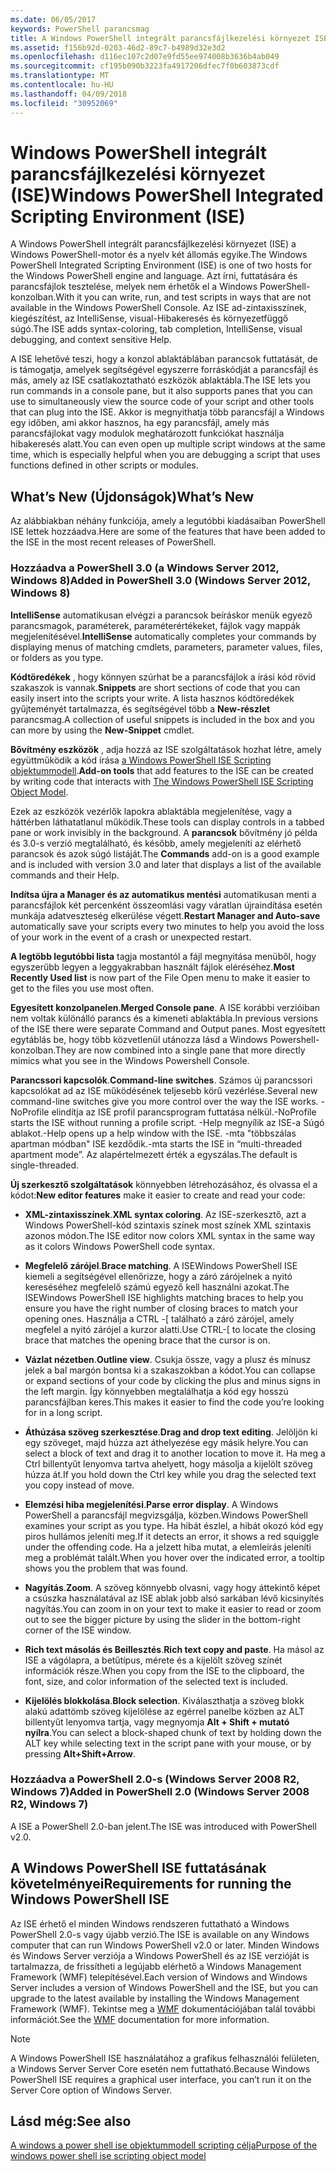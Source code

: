 ```yaml
---
ms.date: 06/05/2017
keywords: PowerShell parancsmag
title: A Windows PowerShell integrált parancsfájlkezelési környezet ISE
ms.assetid: f156b92d-0203-46d2-89c7-b4989d32e3d2
ms.openlocfilehash: d116ec107c2d07e9fd55ee974008b3636b4ab049
ms.sourcegitcommit: cf195b090b3223fa4917206dfec7f0b603873cdf
ms.translationtype: MT
ms.contentlocale: hu-HU
ms.lasthandoff: 04/09/2018
ms.locfileid: "30952069"
---
```

# <a name="windows-powershell-integrated-scripting-environment-ise"></a><span data-ttu-id="a99ad-103">Windows PowerShell integrált parancsfájlkezelési környezet (ISE)</span><span class="sxs-lookup"><span data-stu-id="a99ad-103">Windows PowerShell Integrated Scripting Environment (ISE)</span></span>

<span data-ttu-id="a99ad-104">A Windows PowerShell integrált parancsfájlkezelési környezet (ISE) a Windows PowerShell-motor és a nyelv két állomás egyike.</span><span class="sxs-lookup"><span data-stu-id="a99ad-104">The Windows PowerShell Integrated Scripting Environment (ISE) is one of two hosts for the Windows PowerShell engine and language.</span></span> <span data-ttu-id="a99ad-105">Azt írni, futtatására és parancsfájlok tesztelése, melyek nem érhetők el a Windows PowerShell-konzolban.</span><span class="sxs-lookup"><span data-stu-id="a99ad-105">With it you can write, run, and test scripts in ways that are not available in the Windows PowerShell Console.</span></span> <span data-ttu-id="a99ad-106">Az ISE ad-zintaxisszínek, kiegészítést, az IntelliSense, visual-Hibakeresés és környezetfüggő súgó.</span><span class="sxs-lookup"><span data-stu-id="a99ad-106">The ISE adds syntax-coloring, tab completion, IntelliSense, visual debugging, and context sensitive Help.</span></span>

<span data-ttu-id="a99ad-107">A ISE lehetővé teszi, hogy a konzol ablaktáblában parancsok futtatását, de is támogatja, amelyek segítségével egyszerre forráskódját a parancsfájl és más, amely az ISE csatlakoztatható eszközök ablaktábla.</span><span class="sxs-lookup"><span data-stu-id="a99ad-107">The ISE lets you run commands in a console pane, but it also supports panes that you can use to simultaneously view the source code of your script and other tools that can plug into the ISE.</span></span> <span data-ttu-id="a99ad-108">Akkor is megnyithatja több parancsfájl a Windows egy időben, ami akkor hasznos, ha egy parancsfájl, amely más parancsfájlokat vagy modulok meghatározott funkciókat használja hibakeresés alatt.</span><span class="sxs-lookup"><span data-stu-id="a99ad-108">You can even open up multiple script windows at the same time, which is especially helpful when you are debugging a script that uses functions defined in other scripts or modules.</span></span>

## <a name="whats-new"></a><span data-ttu-id="a99ad-109">What’s New (Újdonságok)</span><span class="sxs-lookup"><span data-stu-id="a99ad-109">What’s New</span></span>

<span data-ttu-id="a99ad-110">Az alábbiakban néhány funkciója, amely a legutóbbi kiadásaiban PowerShell ISE lettek hozzáadva.</span><span class="sxs-lookup"><span data-stu-id="a99ad-110">Here are some of the features that have been added to the ISE in the most recent releases of PowerShell.</span></span>

### <a name="added-in-powershell-30-windows-server-2012-windows-8"></a><span data-ttu-id="a99ad-111">Hozzáadva a PowerShell 3.0 (a Windows Server 2012, Windows 8)</span><span class="sxs-lookup"><span data-stu-id="a99ad-111">Added in PowerShell 3.0 (Windows Server 2012, Windows 8)</span></span>

<span data-ttu-id="a99ad-112">**IntelliSense** automatikusan elvégzi a parancsok beíráskor menük egyező parancsmagok, paraméterek, paraméterértékeket, fájlok vagy mappák megjelenítésével.</span><span class="sxs-lookup"><span data-stu-id="a99ad-112">**IntelliSense** automatically completes your commands by displaying menus of matching cmdlets, parameters, parameter values, files, or folders as you type.</span></span>

<span data-ttu-id="a99ad-113">**Kódtöredékek** , hogy könnyen szúrhat be a parancsfájlok a írási kód rövid szakaszok is vannak.</span><span class="sxs-lookup"><span data-stu-id="a99ad-113">**Snippets** are short sections of code that you can easily insert into the scripts your write.</span></span> <span data-ttu-id="a99ad-114">A lista hasznos kódtöredékek gyűjteményét tartalmazza, és segítségével több a **New-részlet** parancsmag.</span><span class="sxs-lookup"><span data-stu-id="a99ad-114">A collection of useful snippets is included in the box and you can more by using the **New-Snippet** cmdlet.</span></span>

<span data-ttu-id="a99ad-115">**Bővítmény eszközök** , adja hozzá az ISE szolgáltatások hozhat létre, amely együttműködik a kód írása [a Windows PowerShell ISE Scripting objektummodell](../../core-powershell/ise/The-ISE-Object-Model-Hierarchy.md).</span><span class="sxs-lookup"><span data-stu-id="a99ad-115">**Add-on tools** that add features to the ISE can be created by writing code that interacts with [The Windows PowerShell ISE Scripting Object Model](../../core-powershell/ise/The-ISE-Object-Model-Hierarchy.md).</span></span>

<span data-ttu-id="a99ad-116">Ezek az eszközök vezérlők lapokra ablaktábla megjelenítése, vagy a háttérben láthatatlanul működik.</span><span class="sxs-lookup"><span data-stu-id="a99ad-116">These tools can display controls in a tabbed pane or work invisibly in the background.</span></span> <span data-ttu-id="a99ad-117">A **parancsok** bővítmény jó példa és 3.0-s verzió megtalálható, és később, amely megjeleníti az elérhető parancsok és azok súgó listáját.</span><span class="sxs-lookup"><span data-stu-id="a99ad-117">The **Commands** add-on is a good example and is included with version 3.0 and later that displays a list of the available commands and their Help.</span></span>

<span data-ttu-id="a99ad-118">**Indítsa újra a Manager és az automatikus mentési** automatikusan menti a parancsfájlok két percenként összeomlási vagy váratlan újraindítása esetén munkája adatveszteség elkerülése végett.</span><span class="sxs-lookup"><span data-stu-id="a99ad-118">**Restart Manager and Auto-save** automatically save your scripts every two minutes to help you avoid the loss of your work in the event of a crash or unexpected restart.</span></span>

<span data-ttu-id="a99ad-119">**A legtöbb legutóbbi lista** tagja mostantól a fájl megnyitása menüből, hogy egyszerűbb legyen a leggyakrabban használt fájlok eléréséhez.</span><span class="sxs-lookup"><span data-stu-id="a99ad-119">**Most Recently Used list** is now part of the File Open menu to make it easier to get to the files you use most often.</span></span>

<span data-ttu-id="a99ad-120">**Egyesített konzolpanelen**.</span><span class="sxs-lookup"><span data-stu-id="a99ad-120">**Merged Console pane**.</span></span> <span data-ttu-id="a99ad-121">A ISE korábbi verzióiban nem voltak különálló parancs és a kimeneti ablaktábla.</span><span class="sxs-lookup"><span data-stu-id="a99ad-121">In previous versions of the ISE there were separate Command and Output panes.</span></span> <span data-ttu-id="a99ad-122">Most egyesített egytáblás be, hogy több közvetlenül utánozza lásd a Windows Powershell-konzolban.</span><span class="sxs-lookup"><span data-stu-id="a99ad-122">They are now combined into a single pane that more directly mimics what you see in the Windows Powershell Console.</span></span>

<span data-ttu-id="a99ad-123">**Parancssori kapcsolók**.</span><span class="sxs-lookup"><span data-stu-id="a99ad-123">**Command-line switches**.</span></span> <span data-ttu-id="a99ad-124">Számos új parancssori kapcsolókat ad az ISE működésének teljesebb körű vezérlése.</span><span class="sxs-lookup"><span data-stu-id="a99ad-124">Several new command-line switches give you more control over the way the ISE works.</span></span> <span data-ttu-id="a99ad-125">-NoProfile elindítja az ISE profil parancsprogram futtatása nélkül.</span><span class="sxs-lookup"><span data-stu-id="a99ad-125">-NoProfile starts the ISE without running a profile script.</span></span> <span data-ttu-id="a99ad-126">-Help megnyílik az ISE-a Súgó ablakot.</span><span class="sxs-lookup"><span data-stu-id="a99ad-126">-Help opens up a help window with the ISE.</span></span> <span data-ttu-id="a99ad-127">-mta "többszálas apartman módban" ISE kezdődik.</span><span class="sxs-lookup"><span data-stu-id="a99ad-127">-mta starts the ISE in “multi-threaded apartment mode”.</span></span> <span data-ttu-id="a99ad-128">Az alapértelmezett érték a egyszálas.</span><span class="sxs-lookup"><span data-stu-id="a99ad-128">The default is single-threaded.</span></span>

<span data-ttu-id="a99ad-129">**Új szerkesztő szolgáltatások** könnyebben létrehozásához, és olvassa el a kódot:</span><span class="sxs-lookup"><span data-stu-id="a99ad-129">**New editor features** make it easier to create and read your code:</span></span>

- <span data-ttu-id="a99ad-130">**XML-zintaxisszínek**.</span><span class="sxs-lookup"><span data-stu-id="a99ad-130">**XML syntax coloring**.</span></span> <span data-ttu-id="a99ad-131">Az ISE-szerkesztő, azt a Windows PowerShell-kód szintaxis színek most színek XML szintaxis azonos módon.</span><span class="sxs-lookup"><span data-stu-id="a99ad-131">The ISE editor now colors XML syntax in the same way as it colors Windows PowerShell code syntax.</span></span>

- <span data-ttu-id="a99ad-132">**Megfelelő zárójel**.</span><span class="sxs-lookup"><span data-stu-id="a99ad-132">**Brace matching**.</span></span> <span data-ttu-id="a99ad-133">A ISEWindows PowerShell ISE kiemeli a segítségével ellenőrizze, hogy a záró zárójelnek a nyitó kereséséhez megfelelő számú egyező kell használni azokat.</span><span class="sxs-lookup"><span data-stu-id="a99ad-133">The ISEWindows PowerShell ISE highlights matching braces to help you ensure you have the right number of closing braces to match your opening ones.</span></span> <span data-ttu-id="a99ad-134">Használja a CTRL -\[ található a záró zárójel, amely megfelel a nyitó zárójel a kurzor alatti.</span><span class="sxs-lookup"><span data-stu-id="a99ad-134">Use CTRL-\[ to locate the closing brace that matches the opening brace that the cursor is on.</span></span>

- <span data-ttu-id="a99ad-135">**Vázlat nézetben**.</span><span class="sxs-lookup"><span data-stu-id="a99ad-135">**Outline view**.</span></span> <span data-ttu-id="a99ad-136">Csukja össze, vagy a plusz és mínusz jelek a bal margón bontsa ki a szakaszokban a kódot.</span><span class="sxs-lookup"><span data-stu-id="a99ad-136">You can collapse or expand sections of your code by clicking the plus and minus signs in the left margin.</span></span> <span data-ttu-id="a99ad-137">Így könnyebben megtalálhatja a kód egy hosszú parancsfájlban keres.</span><span class="sxs-lookup"><span data-stu-id="a99ad-137">This makes it easier to find the code you’re looking for in a long script.</span></span>

- <span data-ttu-id="a99ad-138">**Áthúzása szöveg szerkesztése**.</span><span class="sxs-lookup"><span data-stu-id="a99ad-138">**Drag and drop text editing**.</span></span> <span data-ttu-id="a99ad-139">Jelöljön ki egy szöveget, majd húzza azt áthelyezése egy másik helyre.</span><span class="sxs-lookup"><span data-stu-id="a99ad-139">You can select a block of text and drag it to another location to move it.</span></span> <span data-ttu-id="a99ad-140">Ha meg a Ctrl billentyűt lenyomva tartva ahelyett, hogy másolja a kijelölt szöveg húzza át.</span><span class="sxs-lookup"><span data-stu-id="a99ad-140">If you hold down the Ctrl key while you drag the selected text you copy instead of move.</span></span>

- <span data-ttu-id="a99ad-141">**Elemzési hiba megjelenítési**.</span><span class="sxs-lookup"><span data-stu-id="a99ad-141">**Parse error display**.</span></span> <span data-ttu-id="a99ad-142">A Windows PowerShell a parancsfájl megvizsgálja, közben.</span><span class="sxs-lookup"><span data-stu-id="a99ad-142">Windows PowerShell examines your script as you type.</span></span> <span data-ttu-id="a99ad-143">Ha hibát észlel, a hibát okozó kód egy piros hullámos jeleníti meg.</span><span class="sxs-lookup"><span data-stu-id="a99ad-143">If it detects an error, it shows a red squiggle under the offending code.</span></span> <span data-ttu-id="a99ad-144">Ha a jelzett hiba mutat, a elemleírás jeleníti meg a problémát talált.</span><span class="sxs-lookup"><span data-stu-id="a99ad-144">When you hover over the indicated error, a tooltip shows you the problem that was found.</span></span>

- <span data-ttu-id="a99ad-145">**Nagyítás**.</span><span class="sxs-lookup"><span data-stu-id="a99ad-145">**Zoom**.</span></span> <span data-ttu-id="a99ad-146">A szöveg könnyebb olvasni, vagy hogy áttekintő képet a csúszka használatával az ISE ablak jobb alsó sarkában lévő kicsinyítés nagyítás.</span><span class="sxs-lookup"><span data-stu-id="a99ad-146">You can zoom in on your text to make it easier to read or zoom out to see the bigger picture by using the slider in the bottom-right corner of the ISE window.</span></span>

- <span data-ttu-id="a99ad-147">**Rich text másolás és Beillesztés**.</span><span class="sxs-lookup"><span data-stu-id="a99ad-147">**Rich text copy and paste**.</span></span> <span data-ttu-id="a99ad-148">Ha másol az ISE a vágólapra, a betűtípus, mérete és a kijelölt szöveg színét információk része.</span><span class="sxs-lookup"><span data-stu-id="a99ad-148">When you copy from the ISE to the clipboard, the font, size, and color information of the selected text is included.</span></span>

- <span data-ttu-id="a99ad-149">**Kijelölés blokkolása**.</span><span class="sxs-lookup"><span data-stu-id="a99ad-149">**Block selection**.</span></span> <span data-ttu-id="a99ad-150">Kiválaszthatja a szöveg blokk alakú adattömb szöveg kijelölése az egérrel panelbe közben az ALT billentyűt lenyomva tartja, vagy megnyomja **Alt + Shift + mutató nyílra**.</span><span class="sxs-lookup"><span data-stu-id="a99ad-150">You can select a block-shaped chunk of text by holding down the ALT key while selecting text in the script pane with your mouse, or by pressing **Alt+Shift+Arrow**.</span></span>

### <a name="added-in-powershell-20-windows-server-2008-r2-windows-7"></a><span data-ttu-id="a99ad-151">Hozzáadva a PowerShell 2.0-s (Windows Server 2008 R2, Windows 7)</span><span class="sxs-lookup"><span data-stu-id="a99ad-151">Added in PowerShell 2.0 (Windows Server 2008 R2, Windows 7)</span></span>

<span data-ttu-id="a99ad-152">A ISE a PowerShell 2.0-ban jelent.</span><span class="sxs-lookup"><span data-stu-id="a99ad-152">The ISE was introduced with PowerShell v2.0.</span></span>

## <a name="requirements-for-running-the-windows-powershell-ise"></a><span data-ttu-id="a99ad-153">A Windows PowerShell ISE futtatásának követelményei</span><span class="sxs-lookup"><span data-stu-id="a99ad-153">Requirements for running the Windows PowerShell ISE</span></span>

<span data-ttu-id="a99ad-154">Az ISE érhető el minden Windows rendszeren futtatható a Windows PowerShell 2.0-s vagy újabb verzió.</span><span class="sxs-lookup"><span data-stu-id="a99ad-154">The ISE is available on any Windows computer that can run Windows PowerShell v2.0 or later.</span></span> <span data-ttu-id="a99ad-155">Minden Windows és Windows Server verziója a Windows PowerShell és az ISE verzióját is tartalmazza, de frissítheti a legújabb elérhető a Windows Management Framework (WMF) telepítésével.</span><span class="sxs-lookup"><span data-stu-id="a99ad-155">Each version of Windows and Windows Server includes a version of Windows PowerShell and the ISE, but you can upgrade to the latest available by installing the Windows Management Framework (WMF).</span></span> <span data-ttu-id="a99ad-156">Tekintse meg a [WMF](/powershell/wmf/readme) dokumentációjában talál további információt.</span><span class="sxs-lookup"><span data-stu-id="a99ad-156">See the [WMF](/powershell/wmf/readme) documentation for more information.</span></span>

> [!NOTE]
> <span data-ttu-id="a99ad-157">A Windows PowerShell ISE használatához a grafikus felhasználói felületen, a Windows Server Server Core esetén nem futtatható.</span><span class="sxs-lookup"><span data-stu-id="a99ad-157">Because Windows PowerShell ISE requires a graphical user interface, you can’t run it on the Server Core option of Windows Server.</span></span>

## <a name="see-also"></a><span data-ttu-id="a99ad-158">Lásd még:</span><span class="sxs-lookup"><span data-stu-id="a99ad-158">See also</span></span>

[<span data-ttu-id="a99ad-159">A windows a power shell ise objektummodell scripting célja</span><span class="sxs-lookup"><span data-stu-id="a99ad-159">Purpose of the windows power shell ise scripting object model</span></span>](../../core-powershell/ise/Purpose-of-the-Windows-PowerShell-ISE-Scripting-Object-Model.md)